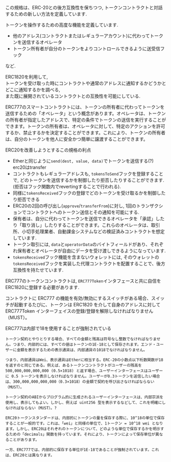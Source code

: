 この規格は、ERC-20との後方互換性を保ちつつ, トークンコントラクトと対話するための新しい方法を定義しています.

トークンを操作するための高度な機能を定義しています.

- 他のアドレス(コントラクトまたはレギュラーアカウント)に代わってトークンを送信するオペレータ
- トークン所有者が自分のトークンをよりコントロールできるように送受信フック

など.

ERC1820を利用して,  
トークンを受け取った時にコントラクトや通常のアドレスに通知するかどうかとどこに通知するかを調べる,  
また既に展開されているコントラクトとの互換性を可能にしている.

ERC777のスマートコントラクトには、トークンの所有者に代わってトークンを送信するための「オペレータ」という概念があります。オペレータは、トークンの所有者が指定したアドレスで、特定の条件でトークンの送信を実行することができます。トークンの所有者は、オペレータに対して、特定のアクションを許可するか、禁止するかを決定することができます。これにより、トークンの所有者は、自分のトークンを他人に安全かつ簡単に譲渡することができます。

ERC20を改善しようとするこの規格の利点

- Etherと同じように`send(dest, value, data)`でトークンを送信する(?)  
erc20はtransfer
- コントラクトもレギュラーアドレスも, `tokensToSend`フックを登録することで, どのトークンを送信するかを制御したり拒否したりすることができます.(拒否はフック関数内でrevertingすることで行われる).
- 同様に`tokensReceived`フックの登録でどのトークンを受け取るかを制御したり拒否できる
- ERC20の2回の呼び出し(`approve`/`transferFrom`)に対し, 1回のトランザクションでコントラクトへのトークン送信とその通知を可能にする.
- 保有者は、自分に代わってトークンを送信できるオペレータを「承認」したり「取り消し」したりすることができます。これらのオペレータは、取引所、小切手処理業者、自動課金システムなどの検証済みコントラクトを想定しています.
- トークン取引には, `data`と`operatorData`のバイトフィールドがあり、それぞれ保有者とオペレータが自由にデータを受け渡しできるようになっています.
- `tokensReceived`フック機能を含まないウォレットには, そのウォレットの`tokensReceived`フックを実装した代理コントラクトを配置することで、後方互換性を持たせています.

ERC777のトークンコントラクトは, `ERC777Token`インタフェースと共に自信をERC1820に登録する必要があります.

コントラクトに ERC777 の機能を有効/無効にするスイッチがある場合、スイッチが起動するたびに、トークンは ERC1820 を介して自身のアドレスに対して ERC777Token インターフェイスの登録/登録を解除しなければなりません（MUST）。

ERC777は内部で18を使用することが強制されている
```
トークン契約とやりとりする場合、すべての金額と残高は符号なし整数でなければなりません。つまり、内部的には、すべての値はトークンの1E-18として保存されます。エンド・ユーザーに金額を表示するための表示通貨は、内部通貨の1018でなければなりません。

つまり、内部通貨はWei、表示通貨はEtherに相当する。ERC-20の小数点以下桁数関数が18を返すのと同じである。例えば、あるトークンコントラクトがユーザーの残高を 500,000,000,000,000 (0.5×1018) と返す場合、ユーザーインターフェースはユーザーに 0.5 トークンを表示しなければなりません。ユーザーが0.3トークンを送信したい場合は、300,000,000,000,000（0.3×1018）の金額で契約を呼び出さなければならない（MUST）。

トークン契約のABIからプログラム的に生成されるユーザーインターフェースは、内部宗派を使用し、表示してもよい。しかし、例えば uint256 型を表示するなどして、これを明確にしなければならない（MUST）。?
```
```
ERC20トークンスタンダードは、内部的にトークンの量を保存する際に、10^18の単位で保存することが一般的です。これは、「wei」と同様の単位で、1トークン = 10^18 wei となります。しかし、ERC20はそれぞれのトークンについて、どのような単位で保存するかを明示するための「decimals」関数を持っています。それにより、トークンによって保存単位が異なることがあります。

一方、ERC777では、内部的に保存する単位が1E-18であることが強制されています。これは、ERC20とは異なります。
```